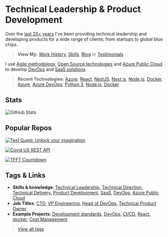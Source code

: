 # Technical Leadership & Product Development

Over the [last 20+ years](https://dholmes.co.uk/work-history/) I've been providing technical leadership and developing products for a wide range of clients; from startups to global blue chips.

> **View My:** [Work History](https://dholmes.co.uk/work-history/), [Skills](https://dholmes.co.uk/skills), [Blog](https://dholmes.co.uk/blog/) or [Testimonials](https://dholmes.co.uk/testimonials)

I use [Agile methodology](https://dholmes.co.uk/skills/), [Open Source technologies](https://dholmes.co.uk/skills/) and [Azure Public Cloud](https://dholmes.co.uk/skills/) to develop [DevOps](https://dholmes.co.uk/skills/) and [SaaS solutions](https://dholmes.co.uk/work-history/).

> **Recent Technologies:** [Azure](https://azure.microsoft.com/en-us/), [React](https://reactjs.org/), [NestJS](https://nestjs.com/), [Next.js](https://nextjs.org/), [Node.js](https://nodejs.org/en/), [Docker](https://www.docker.com), [Azure](https://azure.microsoft.com/en-us/), [Azure DevOps](https://azure.microsoft.com/en-us/services/devops/), [Python 3](https://www.python.org/download/releases/3.0/), [Node.js](https://nodejs.org/en/), [Docker](https://www.docker.com)

## Stats

![GitHub Stats](https://github-readme-stats.vercel.app/api?username=desholmes&show_icons=true&theme=transparent)

## Popular Repos

[![Text Quest: Unlock your imagination](https://github-readme-stats.vercel.app/api/pin/?username=desholmes&repo=text-quest&theme=transparent "Text Quest: Unlock your imagination")](https://github.com/desholmes/text-quest)

[![Covid US REST API](https://github-readme-stats.vercel.app/api/pin/?username=desholmes&repo=covid-19-us-api&theme=transparent "Covid US REST API")](https://github.com/desholmes/covid-19-us-api)

[![TFFT Countdown](https://github-readme-stats.vercel.app/api/pin/?username=desholmes&repo=tfft-countdown&theme=transparent "TFFT Countdown")](https://github.com/desholmes/tfft-countdown)

## Tags & Links

* **Skills & knowledge**: [Technical Leadership](https://dholmes.co.uk/tags/technical-leadership), [Technical Direction](https://dholmes.co.uk/tags/technical-direction), [Technical Delivery](https://dholmes.co.uk/tags/technical-delivery), [Product Development](https://dholmes.co.uk/tags/product-development), [SaaS](https://dholmes.co.uk/tags/sass), [DevOps](https://dholmes.co.uk/tags/devops), [Azure Public Cloud](/skills)
* **Job Titles**: [CTO](https://dholmes.co.uk/tags/cto), [VP Engineering](https://dholmes.co.uk/tags/vp-engineering), [Head of DevOps](https://dholmes.co.uk/tags/devops), [Technical Product Owner](https://dholmes.co.uk/tags/technical-product-owner)
* **Example Projects**: [Development standards](https://dholmes.co.uk/tags/code-quality), [DevOps](https://dholmes.co.uk/tags/devops), [CI/CD](https://dholmes.co.uk/tags/ci-cd), [React](https://dholmes.co.uk/tags/react), [docker](https://dholmes.co.uk/tags/docker), [Cost Management](https://dholmes.co.uk/tags/costs)

> [View all tags](https://dholmes.co.uk/tags)